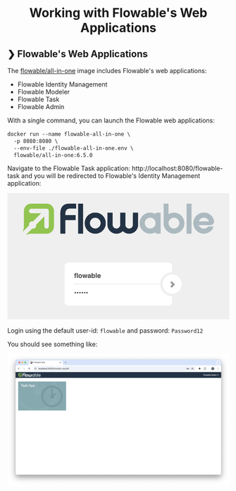 <h1 align="center">Working with Flowable's Web Applications</h1>

## ❯ Flowable's Web Applications

The [flowable/all-in-one](https://hub.docker.com/r/flowable/all-in-one) image includes Flowable's web applications:
- Flowable Identity Management
- Flowable Modeler
- Flowable Task
- Flowable Admin

With a single command, you can launch the Flowable web applications:

```
docker run --name flowable-all-in-one \
  -p 8080:8080 \
  --env-file ./flowable-all-in-one.env \
  flowable/all-in-one:6.5.0
```

Navigate to the Flowable Task application: http://localhost:8080/flowable-task and you will be redirected to Flowable's 
Identity Management application:

<p align="center">
  <img src="./login.png" alt="Authentication Settings"/>
</p>

Login using the default user-id: `flowable` and password: `Password12`

You should see something like:

<p align="center">
  <img src="./flowable-task-landing-page.png" alt="Flowable Task landing page"/>
</p>

